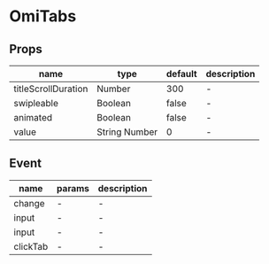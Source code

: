 # OmiTabs

## Props

| name                | type          | default | description |
| ------------------- | ------------- | ------- | ----------- |
| titleScrollDuration | Number        | 300     | -           |
| swipleable          | Boolean       | false   | -           |
| animated            | Boolean       | false   | -           |
| value               | String Number | 0       | -           |

## Event

| name     | params | description |
| -------- | ------ | ----------- |
| change   | -      | -           |
| input    | -      | -           |
| input    | -      | -           |
| clickTab | -      | -           |
